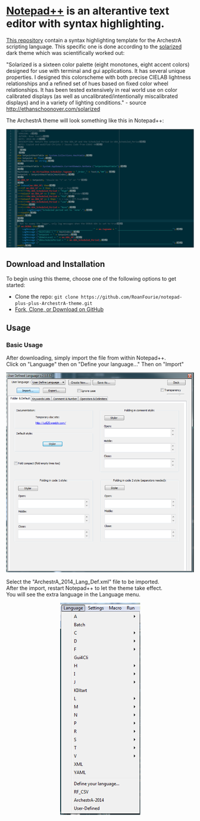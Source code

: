 # [Notepad++](https://notepad-plus-plus.org/) is an alterantive text editor with syntax highlighting.  
[This repository]() contain a syntax highlighting template for the ArchestrA scripting language.
This specific one is done according to the [solarized](http://ethanschoonover.com/solarized) dark theme which was scientifically worked out:  

  "Solarized is a sixteen color palette (eight monotones, eight accent colors) designed for use with terminal and gui applications. It has several unique properties. I designed this colorscheme with both precise CIELAB lightness relationships and a refined set of hues based on fixed color wheel relationships. It has been tested extensively in real world use on color calibrated displays (as well as uncalibrated/intentionally miscalibrated displays) and in a variety of lighting conditions." - source http://ethanschoonover.com/solarized  

The ArchestrA theme will look something like this in Notepad++:  

<p align="center">
  <img src="img/example.png"/>
</p>

## Download and Installation

To begin using this theme, choose one of the following options to get started:
* Clone the repo: `git clone https://github.com/RoanFourie/notepad-plus-plus-ArchestrA-theme.git`
* [Fork, Clone, or Download on GitHub](https://github.com/RoanFourie/notepad-plus-plus-ArchestrA-theme.git)

## Usage

### Basic Usage
After downloading, simply import the file from within Notepad++.  
Click on "Language" then on "Define your language..." Then on "Import"  

<p align="center">
  <img src="img/user-defined-language.png"/>
</p>

Select the "ArchestrA_2014_Lang_Def.xml" file to be imported.  
After the import, restart Notepad++ to let the theme take effect.  
You will see the extra language in the Language menu.  

<p align="center">
  <img src="img/language.png"/>
</p>

